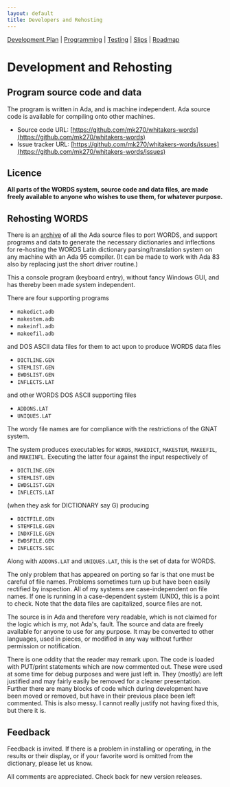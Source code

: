 ```yaml
---
layout: default
title: Developers and Rehosting
---
```


[Development Plan](plan.html) |
[Programming](developers.html) |
[Testing](tests.html) |
[Slips](slips.html) |
[Roadmap](roadmap.html)

Development and Rehosting
=========================


Program source code and data
----------------------------


The program is written in Ada, and is machine independent.  Ada source
code is available for compiling onto other machines.

* Source code URL: [https://github.com/mk270/whitakers-words](https://github.com/mk270/whitakers-words)
* Issue tracker URL: [https://github.com/mk270/whitakers-words/issues](https://github.com/mk270/whitakers-words/issues)


Licence
-------

<B>All parts of the WORDS system, source code and data files, are made freely
available to anyone who wishes to use them, for whatever purpose.</B>

Rehosting WORDS
---------------

There is an [archive](https://github.com/mk270/whitakers-words/) 
of all the Ada source files to port WORDS, and
support programs and data to generate the necessary dictionaries and
inflections for re-hosting the WORDS Latin dictionary
parsing/translation system on any machine with an Ada 95 compiler.  (It
can be made to work with Ada 83 also by replacing just the short driver routine.)


This a console program (keyboard entry), without fancy Windows GUI, and has
thereby been made system independent.

There are four supporting programs

  * `makedict.adb`
  * `makestem.adb`
  * `makeinfl.adb`
  * `makeefil.adb`

and DOS ASCII data files for them to act upon to produce WORDS data files

  * `DICTLINE.GEN`
  * `STEMLIST.GEN`
  * `EWDSLIST.GEN`
  * `INFLECTS.LAT`

and other WORDS DOS ASCII supporting files

  * `ADDONS.LAT`
  * `UNIQUES.LAT`

The wordy file names are for
compliance with the restrictions of the GNAT system.

The system produces executables for `WORDS`, `MAKEDICT`, `MAKESTEM`,
`MAKEEFIL`, and `MAKEINFL`.  Executing the latter four against the input
respectively of

  * `DICTLINE.GEN`
  * `STEMLIST.GEN`
  * `EWDSLIST.GEN`
  * `INFLECTS.LAT`

(when they ask for DICTIONARY say G) producing

  * `DICTFILE.GEN`
  * `STEMFILE.GEN`
  * `INDXFILE.GEN`
  * `EWDSFILE.GEN`
  * `INFLECTS.SEC`

Along with `ADDONS.LAT` and `UNIQUES.LAT`, this is the set of data for WORDS.

The only problem that has appeared on porting so far is that one must be
careful of file names.  Problems sometimes turn up but have been easily
rectified by inspection.  All of my systems are case-independent on file
names.  If one is running in a case-dependent system (UNIX), this is a
point to check.  Note that the data files are capitalized, source files
are not.


The source is in Ada and therefore very readable, which is not claimed for the
logic which is my, not Ada's, fault.  The source and data are freely available
for anyone to use for any purpose.  It may be converted to other
languages, used in pieces, or modified in any way without further permission
or notification.

There is one oddity that the reader may remark upon.  The code is loaded
with PUT/print statements which are now commented out.   These were used at
some time for debug purposes and were just left in.  They (mostly) are left
justified and may fairly easily be removed for a cleaner presentation.
Further there are many blocks of code which during development have been
moved or removed, but have in their previous place been left commented.
This is also messy.  I cannot really justify not having fixed this, but there it is.

Feedback
--------

Feedback is invited.  If there is a problem in installing or operating, in
the results or their display, or if your favorite word is omitted from the
dictionary, please let us know.

All comments are appreciated.  Check back for new version releases.
